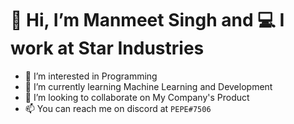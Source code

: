  # 👋 Hi, I’m Manmeet Singh and 💻 I work at Star Industries
-  👀 I’m interested in Programming
-  🌱 I’m currently learning Machine Learning and Development
-  💞️ I’m looking to collaborate on My Company's Product
-  📫 You can reach me on discord at `PEPE#7506`

<!---
Manmeet2068/Manmeet2068 is a ✨ special ✨ repository because its `README.md` (this file) appears on your GitHub profile.
You can click the Preview link to take a look at your changes.
--->
